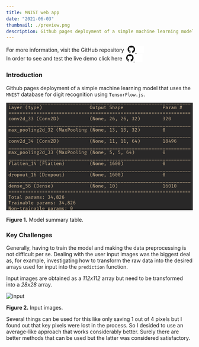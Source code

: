 ```yaml
---
title: MNIST web app
date: "2021-06-03"
thumbnail: ./preview.png
description: Github pages deployment of a simple machine learning model that uses MNIST database for digit recognition using TensorFlow.js.
---
```



<span style="display:flex; flex-direction: row; align-items: center; justify-content: flex-start;">
For more information, visit the GitHub repository
<a style="padding-left: 10px;" href="https://github.com/mattborghi/mnist-webapp">
  <img src="../../assets/github.svg" height="20px" width="20px">
  <img src="../../assets/github_white.svg" height="20px" width="20px">
</a>
</span>

<span style="display:flex; flex-direction: row; align-items: center; justify-content: flex-start;">
In order to see and test the live demo click here
<a style="padding-left: 10px;" href="https://mattborghi.github.io/mnist-webapp/">
  <img src="../../assets/github.svg" height="20px" width="20px">
  <img src="../../assets/github_white.svg" height="20px" width="20px">
</a>
</span>

### Introduction

Github pages deployment of a simple machine learning model that uses the `MNIST` database for digit recognition using `TensorFlow.js`.

![image](https://raw.githubusercontent.com/mattborghi/mnist-webapp/main/assets/img/model.png)

**Figure 1.** Model summary table. 

### Key Challenges

Generally, having to train the model and making the data preprocessing is not difficult per se. Dealing with the user input images was the biggest deal as, for example, investigating how to transform the raw data into the desired arrays used for input into the `prediction` function.

Input images are obtained as a *112x112* array but need to be transformed into a *28x28* array.

![input](https://interactivechaos.com/sites/default/files/2020-09/tutdl_0072.jpg)

**Figure 2.** Input images.

Several things can be used for this like only saving 1 out of 4 pixels but I found out that key pixels were lost in the process. So I desided to use an average-like approach that works considerably better. Surely there are better methods that can be used but the latter was considered satisfactory. 